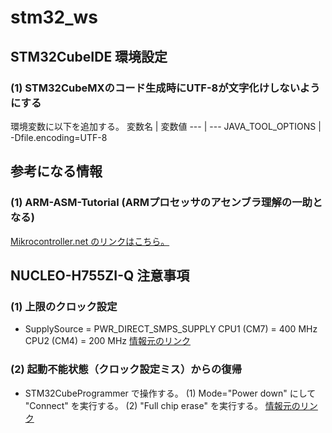 # stm32_ws

## STM32CubeIDE 環境設定
### (1) STM32CubeMXのコード生成時にUTF-8が文字化けしないようにする
環境変数に以下を追加する。
変数名 | 変数値
--- | ---
JAVA_TOOL_OPTIONS | -Dfile.encoding=UTF-8

## 参考になる情報
### (1) ARM-ASM-Tutorial (ARMプロセッサのアセンブラ理解の一助となる)
[Mikrocontroller.net のリンクはこちら。](https://www.mikrocontroller.net/articles/ARM-ASM-Tutorial)

## NUCLEO-H755ZI-Q 注意事項
### (1) 上限のクロック設定
- SupplySource = PWR_DIRECT_SMPS_SUPPLY
CPU1 (CM7) = 400 MHz
CPU2 (CM4) = 200 MHz
[情報元のリンク](https://community.st.com/t5/stm32cubemx-mcus/stm32h755-nucleo-and-pwr-direct-smps-supply/td-p/113752)
### (2) 起動不能状態（クロック設定ミス）からの復帰
- STM32CubeProgrammer で操作する。
(1) Mode="Power down" にして "Connect" を実行する。
(2) "Full chip erase" を実行する。
[情報元のリンク](https://community.st.com/t5/stm32-mcus/how-to-unbrick-an-stm32h7-after-setting-the-wrong-power-mode/ta-p/49691)
